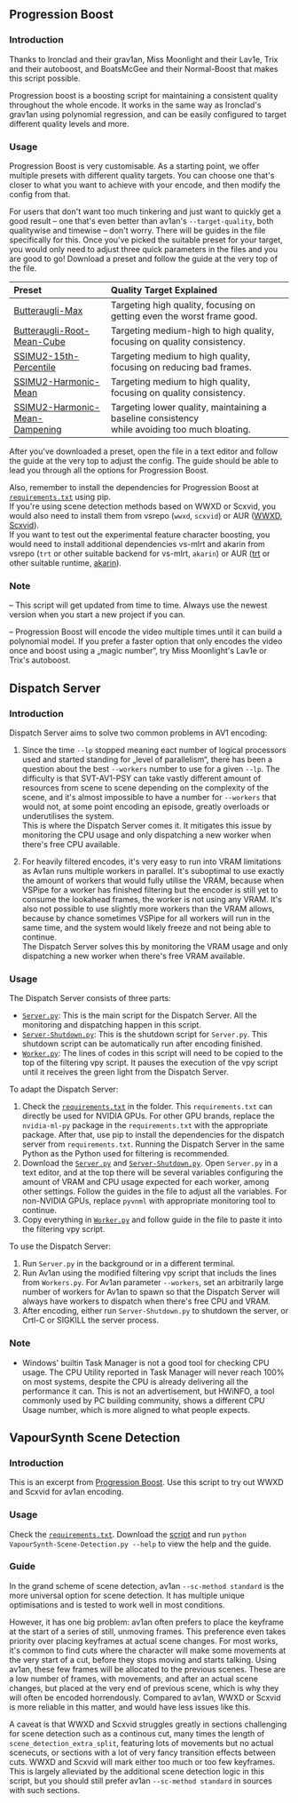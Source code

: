 ## Progression Boost

### Introduction

Thanks to Ironclad and their grav1an, Miss Moonlight and their Lav1e, Trix and their autoboost, and BoatsMcGee and their Normal-Boost that makes this script possible.

Progression boost is a boosting script for maintaining a consistent quality throughout the whole encode. It works in the same way as Ironclad's grav1an using polynomial regression, and can be easily configured to target different quality levels and more.  

### Usage

Progression Boost is very customisable. As a starting point, we offer multiple presets with different quality targets. You can choose one that's closer to what you want to achieve with your encode, and then modify the config from that.  

For users that don't want too much tinkering and just want to quickly get a good result – one that's even better than av1an's `--target-quality`, both qualitywise and timewise – don't worry. There will be guides in the file specifically for this. Once you've picked the suitable preset for your target, you would only need to adjust three quick parameters in the files and you are good to go! Download a preset and follow the guide at the very top of the file.  

| Preset | Quality Target Explained |
| :-- | :-- |
| [Butteraugli-Max](../Preset-Butteraugli-3Norm-INFNorm-Max/Progression-Boost/Progression-Boost.py) | Targeting high quality, focusing on getting even the worst frame good. |
| [Butteraugli-Root-Mean-Cube](../Preset-Butteraugli-3Norm-Root-Mean-Cube/Progression-Boost/Progression-Boost.py) | Targeting medium-high to high quality, focusing on quality consistency. |
| [SSIMU2-15th-Percentile](../master/Progression-Boost/Progression-Boost.py) | Targeting medium to high quality, focusing on reducing bad frames. |
| [SSIMU2-Harmonic-Mean](../Preset-SSIMU2-Harmonic-Mean/Progression-Boost/Progression-Boost.py) | Targeting medium to high quality, focusing on quality consistency. |
| [SSIMU2-Harmonic-Mean-<br />Dampening](../Preset-SSIMU2-Harmonic-Mean-Dampening/Progression-Boost/Progression-Boost.py) | Targeting lower quality, maintaining a baseline consistency <br />while avoiding too much bloating. |

After you've downloaded a preset, open the file in a text editor and follow the guide at the very top to adjust the config. The guide should be able to lead you through all the options for Progression Boost.  

Also, remember to install the dependencies for Progression Boost at [`requirements.txt`](Progression-Boost/requirements.txt) using pip.  
If you're using scene detection methods based on WWXD or Scxvid, you would also need to install them from vsrepo (`wwxd`, `scxvid`) or AUR ([WWXD](https://aur.archlinux.org/packages/vapoursynth-plugin-wwxd-git), [Scxvid](https://aur.archlinux.org/packages/vapoursynth-plugin-scxvid-git)).  
If you want to test out the experimental feature character boosting, you would need to install additional dependencies vs-mlrt and akarin from vsrepo (`trt` or other suitable backend for vs-mlrt, `akarin`) or AUR ([trt](https://aur.archlinux.org/packages/vapoursynth-plugin-mlrt-trt-runtime-git) or other suitable runtime, [akarin](https://aur.archlinux.org/packages?K=vapoursynth-plugin-vsakarin)).

### Note

– This script will get updated from time to time. Always use the newest version when you start a new project if you can.  

– Progression Boost will encode the video multiple times until it can build a polynomial model. If you prefer a faster option that only encodes the video once and boost using a „magic number“, try Miss Moonlight's Lav1e or Trix's autoboost.  

## Dispatch Server

### Introduction

Dispatch Server aims to solve two common problems in AV1 encoding:  

1. Since the time `--lp` stopped meaning eact number of logical processors used and started standing for „level of parallelism“, there has been a question about the best `--workers` number to use for a given `--lp`. The difficulty is that SVT-AV1-PSY can take vastly different amount of resources from scene to scene depending on the complexity of the scene, and it's almost impossible to have a number for `--workers` that would not, at some point encoding an episode, greatly overloads or underutilises the system.  
This is where the Dispatch Server comes it. It mitigates this issue by monitoring the CPU usage and only dispatching a new worker when there's free CPU available.  

2. For heavily filtered encodes, it's very easy to run into VRAM limitations as Av1an runs multiple workers in parallel. It's suboptimal to use exactly the amount of workers that would fully utilise the VRAM, because when VSPipe for a worker has finished filtering but the encoder is still yet to consume the lookahead frames, the worker is not using any VRAM. It's also not possible to use slightly more workers than the VRAM allows, because by chance sometimes VSPipe for all workers will run in the same time, and the system would likely freeze and not being able to continue.  
The Dispatch Server solves this by monitoring the VRAM usage and only dispatching a new worker when there's free VRAM available.  

### Usage

The Dispatch Server consists of three parts:  

* [`Server.py`](Dispatch-Server/Server.py): This is the main script for the Dispatch Server. All the monitoring and dispatching happen in this script.  
* [`Server-Shutdown.py`](Dispatch-Server/Server-Shutdown.py): This is the shutdown script for `Server.py`. This shutdown script can be automatically run after encoding finished.  
* [`Worker.py`](Dispatch-Server/Worker.py): The lines of codes in this script will need to be copied to the top of the filtering vpy script. It pauses the execution of the vpy script until it receives the green light from the Dispatch Server.  

To adapt the Dispatch Server:  

1. Check the [`requirements.txt`](Dispatch-Server/requirements.txt) in the folder. This `requirements.txt` can directly be used for NVIDIA GPUs. For other GPU brands, replace the `nvidia-ml-py` package in the `requirements.txt` with the appropriate package. After that, use pip to install the dependencies for the dispatch server from `requirements.txt`. Running the Dispatch Server in the same Python as the Python used for filtering is recommended.  
2. Download the [`Server.py`](Dispatch-Server/Server.py) and [`Server-Shutdown.py`](Dispatch-Server/Server-Shutdown.py). Open `Server.py` in a text editor, and at the top there will be several variables configuring the amount of VRAM and CPU usage expected for each worker, among other settings. Follow the guides in the file to adjust all the variables. For non-NVIDIA GPUs, replace `pyvnml` with appropriate monitoring tool to continue.  
3. Copy everything in [`Worker.py`](Dispatch-Server/Worker.py) and follow guide in the file to paste it into the filtering vpy script.  

To use the Dispatch Server:  

1. Run `Server.py` in the background or in a different terminal.  
2. Run Av1an using the modified filtering vpy script that includs the lines from `Workers.py`. For Av1an parameter `--workers`, set an arbitrarily large number of workers for Av1an to spawn so that the Dispatch Server will always have workers to dispatch when there's free CPU and VRAM.  
3. After encoding, either run `Server-Shutdown.py` to shutdown the server, or Crtl-C or SIGKILL the server process.  

### Note

* Windows' builtin Task Manager is not a good tool for checking CPU usage. The CPU Utility reported in Task Manager will never reach 100% on most systems, despite the CPU is already delivering all the performance it can. This is not an advertisement, but HWiNFO, a tool commonly used by PC building community, shows a different CPU Usage number, which is more aligned to what people expects.  

## VapourSynth Scene Detection

### Introduction

This is an excerpt from [Progression Boost](#progression-boost). Use this script to try out WWXD and Scxvid for av1an encoding.  

### Usage

Check the [`requirements.txt`](VapourSynth-Scene-Detection/requirements.txt). Download the [script](VapourSynth-Scene-Detection/VapourSynth-Scene-Detection.py) and run `python VapourSynth-Scene-Detection.py --help` to view the help and the guide.  

### Guide

In the grand scheme of scene detection, av1an `--sc-method standard` is the more universal option for scene detection. It has multiple unique optimisations and is tested to work well in most conditions.

However, it has one big problem: av1an often prefers to place the keyframe at the start of a series of still, unmoving frames. This preference even takes priority over placing keyframes at actual scene changes. For most works, it's common to find cuts where the character will make some movements at the very start of a cut, before they stops moving and starts talking. Using av1an, these few frames will be allocated to the previous scenes. These are a low number of frames, with movements, and after an actual scene changes, but placed at the very end of previous scene, which is why they will often be encoded horrendously. Compared to av1an, WWXD or Scxvid is more reliable in this matter, and would have less issues like this.  

A caveat is that WWXD and Scxvid struggles greatly in sections challenging for scene detection such as a continous cut, many times the length of `scene_detection_extra_split`, featuring lots of movements but no actual scenecuts, or sections with a lot of very fancy transition effects between cuts. WWXD and Scxvid will mark either too much or too few keyframes. This is largely alleviated by the additional scene detection logic in this script, but you should still prefer av1an `--sc-method standard` in sources with such sections.  
